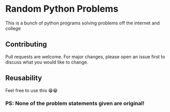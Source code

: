 #  Random Python Problems
This is a bunch of python programs solving problems off the internet and college


## Contributing
Pull requests are welcome. For major changes, please open an issue first to discuss what you would like to change.

## Reusability

Feel free to use this 😁😁

### PS: None of the problem statements given are original!
